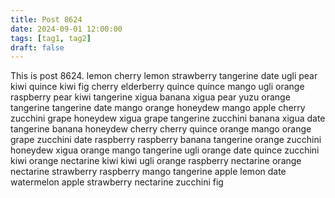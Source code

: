 ```yaml
---
title: Post 8624
date: 2024-09-01 12:00:00
tags: [tag1, tag2]
draft: false
---
```

This is post 8624.
lemon
cherry
lemon
strawberry
tangerine
date
ugli
pear
kiwi
quince
kiwi
fig
cherry
elderberry
quince
quince
mango
ugli
orange
raspberry
pear
kiwi
tangerine
xigua
banana
xigua
pear
yuzu
orange
tangerine
tangerine
date
mango
orange
honeydew
mango
apple
cherry
zucchini
grape
honeydew
xigua
grape
tangerine
zucchini
banana
xigua
date
tangerine
banana
honeydew
cherry
cherry
quince
orange
mango
orange
grape
zucchini
date
raspberry
raspberry
banana
tangerine
orange
zucchini
honeydew
xigua
orange
mango
tangerine
ugli
orange
date
quince
zucchini
kiwi
orange
nectarine
kiwi
kiwi
ugli
orange
raspberry
nectarine
orange
nectarine
strawberry
raspberry
mango
tangerine
apple
lemon
date
watermelon
apple
strawberry
nectarine
zucchini
fig
